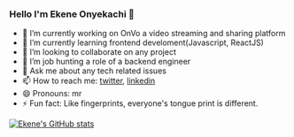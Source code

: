 ### Hello I'm Ekene Onyekachi 👋



- 🔭 I’m currently working on OnVo a video streaming and sharing platform
- 🌱 I’m currently learning frontend develoment(Javascript, ReactJS)
- 👯 I’m looking to collaborate on any project
- 🤔 I’m job hunting a role of a backend engineer
- 💬 Ask me about any tech related issues
- 📫 How to reach me: [twitter](https://twitter.com/KukiWorldwide), [linkedin](https://www.linkedin.com/in/ekeneonyekachi/)
- 😄 Pronouns: mr
- ⚡ Fun fact: Like fingerprints, everyone's tongue print is different.


[![Ekene's GitHub stats](https://github-readme-stats.vercel.app/api?username=EkeneOnyekachi&theme=radical)](https://github.com/anuraghazra/github-readme-stats)
